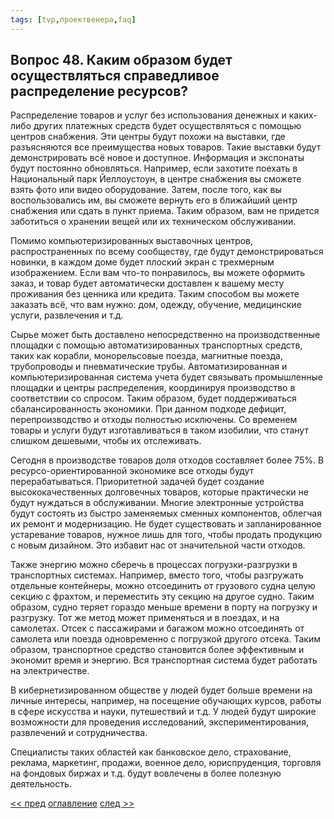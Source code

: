 ```yaml
---
tags: [tvp,проектвенера,faq]
---
```

## Вопрос 48. Каким образом будет осуществляться справедливое распределение ресурсов?

Распределение товаров и услуг без использования денежных и каких-либо других платежных средств будет осуществляться с помощью центров снабжения. Эти центры будут похожи на выставки, где разъясняются все преимущества новых товаров. Такие выставки будут демонстрировать всё новое и доступное. Информация и экспонаты будут постоянно обновляться. Например, если захотите поехать в Национальный парк Йеллоустоун, в центре снабжения вы сможете взять фото или видео оборудование. Затем, после того, как вы воспользовались им, вы сможете вернуть его в ближайший центр снабжения или сдать в пункт приема. Таким образом, вам не придется заботиться о хранении вещей или их техническом обслуживании.

Помимо компьютеризированных выставочных центров, распространенных по всему сообществу, где будут демонстрироваться новинки, в каждом доме будет плоский экран с трехмерным изображением. Если вам что-то понравилось, вы можете оформить заказ, и товар будет автоматически доставлен к вашему месту проживания без ценника или кредита. Таким способом вы можете заказать всё, что вам нужно: дом, одежду, обучение, медицинские услуги, развлечения и т.д.

Сырье может быть доставлено непосредственно на производственные площадки с помощью автоматизированных транспортных средств, таких как корабли, монорельсовые поезда, магнитные поезда, трубопроводы и пневматические трубы. Автоматизированная и компьютеризированная система учета будет связывать промышленные площадки и центры распределения, координируя производство в соответствии со спросом. Таким образом, будет поддерживаться сбалансированность экономики. При данном подходе дефицит, перепроизводство и отходы полностью исключены. Со временем товары и услуги будут изготавливаться в таком изобилии, что станут слишком дешевыми, чтобы их отслеживать.

Сегодня в производстве товаров доля отходов составляет более 75%. В ресурсо-ориентированной экономике все отходы будут перерабатываться. Приоритетной задачей будет создание высококачественных долговечных товаров, которые практически не будут нуждаться в обслуживании. Многие электронные устройства будут состоять из быстро заменяемых сменных компонентов, облегчая их ремонт и модернизацию. Не будет существовать и запланированное устаревание товаров, нужное лишь для того, чтобы продать продукцию с новым дизайном. Это избавит нас от значительной части отходов.

Также энергию можно сберечь в процессах погрузки-разгрузки в транспортных системах. Например, вместо того, чтобы разгружать отдельные контейнеры, можно отсоединить от грузового судна целую секцию с фрахтом, и переместить эту секцию на другое судно. Таким образом, судно теряет гораздо меньше времени в порту на погрузку и разгрузку. Тот же метод может применяться и в поездах, и на самолетах. Отсек с пассажирами и багажом можно отсоединять от самолета или поезда одновременно с погрузкой другого отсека. Таким образом, транспортное средство становится более эффективным и экономит время и энергию. Вся транспортная система будет работать на электричестве.

В кибернетизированном обществе у людей будет больше времени на личные интересы, например, на посещение обучающих курсов, работы в сфере искусства и науки, путешествий и т.д. У людей будут широкие возможности для проведения исследований, экспериментирования, развлечений и сотрудничества.

Специалисты таких областей как банковское дело, страхование, реклама, маркетинг, продажи, военное дело, юриспруденция, торговля на фондовых биржах и т.д. будут вовлечены в более полезную деятельность.

[<< пред](Вопрос%2047.%20Чем%20Ваши%20концепции%20лучше%20концепций%20осознанных%20сообществ.md) [оглавление](FAQ%20%D0%BF%D0%BE%20%D0%BF%D1%80%D0%BE%D0%B5%D0%BA%D1%82%D1%83%20%C2%AB%D0%92%D0%B5%D0%BD%D0%B5%D1%80%D0%B0%C2%BB.md) [след >>](Вопрос%2049.%20Какова%20роль%20семьи%20в%20новом%20обществе.md)